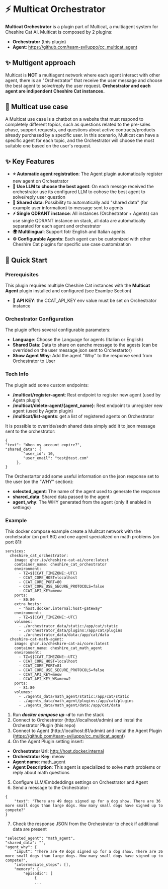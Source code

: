 # ⚡ Multicat Orchestrator

**Multicat Orchestrator** is a plugin part of Multicat, a multiagent system for Cheshire Cat AI. Multicat is composed by 2 plugins:

- **Orchestrator** (this plugin)
- **Agent**: https://github.com/team-sviluppo/cc_multicat_agent

## ✨ Multigent approach

Multicat is **NOT** a multiagent network where each agent interact with other agent, there is an "Orchestrator" that receive the user message and choose the best agent to solve/reply the user request.
**Orchestrator and each agent are indipendent Cheshire Cat instances.**

## 🎯 Multicat use case

A Multicat use case is a chatbot on a website that must respond to completely different topics, such as questions related to the pre-sales phase, support requests, and questions about active contracts/products already purchased by a specific user. In this scenario, Multicat can have a specific agent for each topic, and the Orchestrator will choose the most suitable one based on the user's request.

## ✨ Key Features

- **⭐ Automatic agent registration**: The Agent plugin automatically register new agent on Orchestrator
- **🧠 Use LLM to choose the best agent**: On each messge received the orchestrator use its configured LLM to cohose the best agent to solve/reply user question
- **🔄 Shared data**: Possibility to automatically add "shared data" (for example user information) to message sent to agents
- **⚡ Single QDRANT instance**: All instances (Orchestrator + Agents) can use single QDRANT instance on stack, all data are automatically separated for each agent and orchestrator
- **🌍 Multilingual**: Support fotr English and Italian agents.
- **⚙️ Configurable Agents**: Each agent can be customized with other Cheshire Cat plugins for specific use case customization

## 🚀 Quick Start

### Prerequisites

This plugin requires multiple Cheshire Cat instances with the **Multicat Agent** plugin installed and configured (see Examlpe Section)

- **🔑 API KEY**: the CCAT_API_KEY env value must be set on Orchestrator instance

### Orchestrator Configuration

The plugin offers several configurable parameters:

- **Language**: Choose the Language for agents (Italian or English)
- **Shared Data**: Data to share on eanche message to the agests (can be overrided on the user message json sent to Orchestartor)
- **Show Agent Why**: Add the agent "Why" to the response send from Orchestrator to User

### Tech Info

The plugin add some custom endpoints:

- **/multicat/register-agent**: Rest endpoint to register new agent (used by Agetn plugin)
- **/multicat/delete-agent/{agent_name}**: Rest endpoint to unregister new agent (used by Agetn plugin)
- **/multicat/list-agents**: get a list of registered agents on Orchestrator

It is possible to override/sedn shared data simply add it to json message sent to the orchestrator:

```
{
"text": "When my account expire?",
"shared_data": {
        "user_id": 10,
        "user_email": "test@test.com"
     },
}
```

The Orchestartor add some useful information on the json response set to the user (on the "WHY" section):

- **selected_agent**: The name of the agent used to generate the response
- **shared_data**: Shared data passed to the agent
- **agent_why**: The WHY generated from the agent (only if enabled in settings)

### Example

This docker compose example create a Mulitcat network with the orchetsrator (on port 80) and one agent specialized on math problems (on port 81):

```
services:
  cheshire_cat_orchestrator:
    image: ghcr.io/cheshire-cat-ai/core:latest
    container_name: cheshire_cat_orchestrator
    environment:
      - TZ=${CCAT_TIMEZONE:-UTC}
      - CCAT_CORE_HOST=localhost
      - CCAT_CORE_PORT=80
      - CCAT_CORE_USE_SECURE_PROTOCOLS=false
      - CCAT_API_KEY=meow
    ports:
      - 80:80
    extra_hosts:
      - "host.docker.internal:host-gateway"
    environment:
      - TZ=${CCAT_TIMEZONE:-UTC}
    volumes:
      - ./orchestrator_data/static:/app/cat/static
      - ./orchestrator_data/plugins:/app/cat/plugins
      - ./orchestrator_data/data:/app/cat/data
  cheshire-cat-math-agent:
    image: ghcr.io/cheshire-cat-ai/core:latest
    container_name: cheshire_cat_math_agent
    environment:
      - TZ=${CCAT_TIMEZONE:-UTC}
      - CCAT_CORE_HOST=localhost
      - CCAT_CORE_PORT=81
      - CCAT_CORE_USE_SECURE_PROTOCOLS=false
      - CCAT_API_KEY=meow
      - CCAT_API_KEY_WS=meow2
    ports:
      - 81:80
    volumes:
      - ./agents_data/math_agent/static:/app/cat/static
      - ./agents_data/math_agent/plugins:/app/cat/plugins
      - ./agents_data/math_agent/data:/app/cat/data
```

1. Run **_docker compose up -d_** to run the stack
2. Connect to Orchestrator (http://localhost/admin) and instal the Orchestrator Plugin (this repo)
3. Connect to Agent (http://localhost:81/admin) and instal the Agent Plugin (https://github.com/team-sviluppo/cc_multicat_agent)
4. On the Agent Plugin setting insert:

- **Orchestrator Url**: http://host.docker.internal
- **Orchestrator Key**: meow
- **Agent name**: math_agent
- **Agent Description**: This agent is specialized to solve math problems or reply about math questions

5. Configure LLM/Embdeddings settings on Orchestrator and Agent
6. Send a message to the Orchestrator:

```
{
    "text": "There are 49 dogs signed up for a dog show. There are 36 more small dogs than large dogs. How many small dogs have signed up to compete?"
}
```

7. Check the response JSON from the Orchestrator to check if additional data are present

```
"selected_agent": "math_agent",
"shared_data": "",
"agent_why": {
    "input": "There are 49 dogs signed up for a dog show. There are 36 more small dogs than large dogs. How many small dogs have signed up to compete?",
    "intermediate_steps": [],
    "memory": {
        "episodic": [
             {
             ...
```
